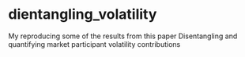 # dientangling_volatility
My reproducing some of the results from this paper
Disentangling and quantifying market participant volatility contributions

